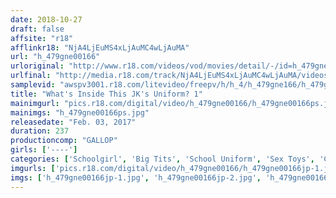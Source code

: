 ```yaml
---
date: 2018-10-27
draft: false
affsite: "r18"
afflinkr18: "NjA4LjEuMS4xLjAuMC4wLjAuMA"
url: "h_479gne00166"
urloriginal: "http://www.r18.com/videos/vod/movies/detail/-/id=h_479gne00166"
urlfinal: "http://media.r18.com/track/NjA4LjEuMS4xLjAuMC4wLjAuMA/videos/vod/movies/detail/-/id=h_479gne00166"
samplevid: "awspv3001.r18.com/litevideo/freepv/h/h_4/h_479gne166/h_479gne166_dmb_w.mp4"
title: "What's Inside This JK's Uniform? 1"
mainimgurl: "pics.r18.com/digital/video/h_479gne00166/h_479gne00166ps.jpg"
mainimgs: "h_479gne00166ps.jpg"
releasedate: "Feb. 03, 2017"
duration: 237
productioncomp: "GALLOP"
girls: ['----']
categories: ['Schoolgirl', 'Big Tits', 'School Uniform', 'Sex Toys', 'Compilation', 'Hi-Def']
imgurls: ['pics.r18.com/digital/video/h_479gne00166/h_479gne00166jp-1.jpg', 'pics.r18.com/digital/video/h_479gne00166/h_479gne00166jp-2.jpg', 'pics.r18.com/digital/video/h_479gne00166/h_479gne00166jp-3.jpg', 'pics.r18.com/digital/video/h_479gne00166/h_479gne00166jp-4.jpg', 'pics.r18.com/digital/video/h_479gne00166/h_479gne00166jp-5.jpg', 'pics.r18.com/digital/video/h_479gne00166/h_479gne00166jp-6.jpg', 'pics.r18.com/digital/video/h_479gne00166/h_479gne00166jp-7.jpg', 'pics.r18.com/digital/video/h_479gne00166/h_479gne00166jp-8.jpg', 'pics.r18.com/digital/video/h_479gne00166/h_479gne00166jp-9.jpg', 'pics.r18.com/digital/video/h_479gne00166/h_479gne00166jp-10.jpg', 'pics.r18.com/digital/video/h_479gne00166/h_479gne00166jp-11.jpg', 'pics.r18.com/digital/video/h_479gne00166/h_479gne00166jp-12.jpg', 'pics.r18.com/digital/video/h_479gne00166/h_479gne00166jp-13.jpg', 'pics.r18.com/digital/video/h_479gne00166/h_479gne00166jp-14.jpg', 'pics.r18.com/digital/video/h_479gne00166/h_479gne00166jp-15.jpg', 'pics.r18.com/digital/video/h_479gne00166/h_479gne00166jp-16.jpg', 'pics.r18.com/digital/video/h_479gne00166/h_479gne00166jp-17.jpg', 'pics.r18.com/digital/video/h_479gne00166/h_479gne00166jp-18.jpg', 'pics.r18.com/digital/video/h_479gne00166/h_479gne00166jp-19.jpg', 'pics.r18.com/digital/video/h_479gne00166/h_479gne00166jp-20.jpg']
imgs: ['h_479gne00166jp-1.jpg', 'h_479gne00166jp-2.jpg', 'h_479gne00166jp-3.jpg', 'h_479gne00166jp-4.jpg', 'h_479gne00166jp-5.jpg', 'h_479gne00166jp-6.jpg', 'h_479gne00166jp-7.jpg', 'h_479gne00166jp-8.jpg', 'h_479gne00166jp-9.jpg', 'h_479gne00166jp-10.jpg', 'h_479gne00166jp-11.jpg', 'h_479gne00166jp-12.jpg', 'h_479gne00166jp-13.jpg', 'h_479gne00166jp-14.jpg', 'h_479gne00166jp-15.jpg', 'h_479gne00166jp-16.jpg', 'h_479gne00166jp-17.jpg', 'h_479gne00166jp-18.jpg', 'h_479gne00166jp-19.jpg', 'h_479gne00166jp-20.jpg']
---
```

